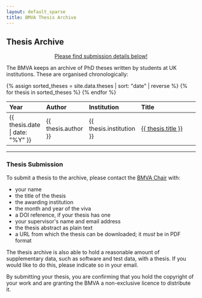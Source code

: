 ```yaml
---
layout: default_sparse
title: BMVA Thesis Archive
---
```


<!--
  pdf-link: "theses/2004/2004-monadjemi.pdf"
- title: "Automatic Detection of Facial Features in Grey Scale Images"
  author: "David Cristinacce"
  institution: "University of Manchester"
  date: 2004-10-01
  pdf-link: "theses/2004/2004-cristinacce.pdf"


-->

## Thesis Archive

<div class="row mx-auto">
	<div class="col mx-auto">
		<p align="center" class="pt-3"><a class="btn btn-success" role="button" href="#thesis-submission">Please find submission details below!</a></p>
	</div>
</div>

The BMVA keeps an archive of PhD theses written by students at UK institutions. These are organised chronologically:

<table style="width:100%;" class="table">
<colgroup>
<col width="5%" />
<col width="15%" />
<col width="15%" />
<col width="65%" />
</colgroup>
<thead class="thead-dark">
<tr class="header sticky-top" style="top: 56px;">
<th align="left">Year</th>
<th align="left">Author</th>
<th align="left">Institution</th>
<th align="left">Title</th>
</tr>
</thead>
<tbody>
{% assign sorted_theses = site.data.theses | sort: "date" | reverse %}
{% for thesis in sorted_theses %}
<!--<p>{{ thesis }}</p>-->
<tr>
<td align="left">{{ thesis.date | date: "%Y" }}</td>
<td align="left">{{ thesis.author }}</td>
<td align="left">{{ thesis.institution }}</td>
<td align="left"><a href="http://www.bmva.org/{{ thesis.pdf-link }}">{{ thesis.title }}</a></td>
</tr>
{% endfor %}
</tbody>
</table>
<hr />

### Thesis Submission

To submit a thesis to the archive, please contact the [BMVA Chair](mailto:chair@bmva.org) with:

- your name
- the title of the thesis
- the awarding institution
- the month and year of the viva
- a DOI reference, if your thesis has one
- your supervisor's name and email address
- the thesis abstract as plain text
- a URL from which the thesis can be downloaded; it *must* be in PDF format

The thesis archive is also able to hold a reasonable amount of supplementary data, such as software and test data, with a thesis. If you would like to do this, please indicate so in your email.

By submitting your thesis, you are confirming that you hold the copyright of your work and are granting the BMVA a non-exclusive licence to distribute it.





